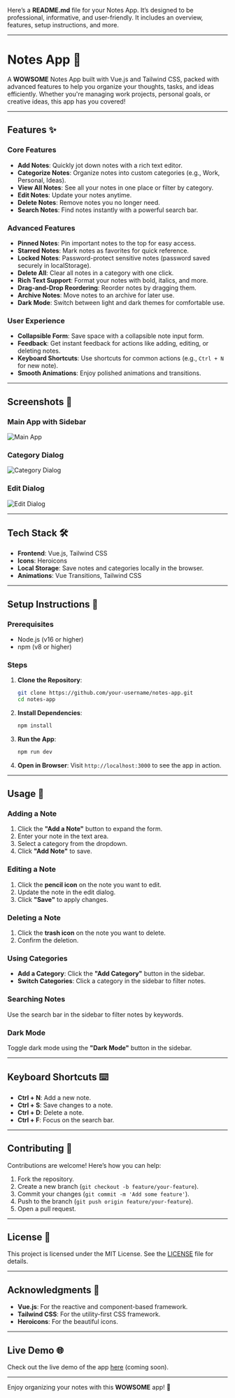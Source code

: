 Here’s a **README.md** file for your Notes App. It’s designed to be professional, informative, and user-friendly. It includes an overview, features, setup instructions, and more.

---

# **Notes App** 📝

A **WOWSOME** Notes App built with Vue.js and Tailwind CSS, packed with advanced features to help you organize your thoughts, tasks, and ideas efficiently. Whether you're managing work projects, personal goals, or creative ideas, this app has you covered!

---

## **Features** ✨

### **Core Features**

- **Add Notes**: Quickly jot down notes with a rich text editor.
- **Categorize Notes**: Organize notes into custom categories (e.g., Work, Personal, Ideas).
- **View All Notes**: See all your notes in one place or filter by category.
- **Edit Notes**: Update your notes anytime.
- **Delete Notes**: Remove notes you no longer need.
- **Search Notes**: Find notes instantly with a powerful search bar.

### **Advanced Features**

- **Pinned Notes**: Pin important notes to the top for easy access.
- **Starred Notes**: Mark notes as favorites for quick reference.
- **Locked Notes**: Password-protect sensitive notes (password saved securely in localStorage).
- **Delete All**: Clear all notes in a category with one click.
- **Rich Text Support**: Format your notes with bold, italics, and more.
- **Drag-and-Drop Reordering**: Reorder notes by dragging them.
- **Archive Notes**: Move notes to an archive for later use.
- **Dark Mode**: Switch between light and dark themes for comfortable use.

### **User Experience**

- **Collapsible Form**: Save space with a collapsible note input form.
- **Feedback**: Get instant feedback for actions like adding, editing, or deleting notes.
- **Keyboard Shortcuts**: Use shortcuts for common actions (e.g., `Ctrl + N` for new note).
- **Smooth Animations**: Enjoy polished animations and transitions.

---

## **Screenshots** 📸

### **Main App with Sidebar**

![Main App](/public/notespage.png)

### **Category Dialog**

![Category Dialog](/public/add-category.png)

### **Edit Dialog**

![Edit Dialog](/public/edit-dialog.png)

---

## **Tech Stack** 🛠️

- **Frontend**: Vue.js, Tailwind CSS
- **Icons**: Heroicons
- **Local Storage**: Save notes and categories locally in the browser.
- **Animations**: Vue Transitions, Tailwind CSS

---

## **Setup Instructions** 🚀

### **Prerequisites**

- Node.js (v16 or higher)
- npm (v8 or higher)

### **Steps**

1. **Clone the Repository**:

   ```bash
   git clone https://github.com/your-username/notes-app.git
   cd notes-app
   ```

2. **Install Dependencies**:

   ```bash
   npm install
   ```

3. **Run the App**:

   ```bash
   npm run dev
   ```

4. **Open in Browser**:
   Visit `http://localhost:3000` to see the app in action.

---

## **Usage** 📖

### **Adding a Note**

1. Click the **"Add a Note"** button to expand the form.
2. Enter your note in the text area.
3. Select a category from the dropdown.
4. Click **"Add Note"** to save.

### **Editing a Note**

1. Click the **pencil icon** on the note you want to edit.
2. Update the note in the edit dialog.
3. Click **"Save"** to apply changes.

### **Deleting a Note**

1. Click the **trash icon** on the note you want to delete.
2. Confirm the deletion.

### **Using Categories**

- **Add a Category**: Click the **"Add Category"** button in the sidebar.
- **Switch Categories**: Click a category in the sidebar to filter notes.

### **Searching Notes**

Use the search bar in the sidebar to filter notes by keywords.

### **Dark Mode**

Toggle dark mode using the **"Dark Mode"** button in the sidebar.

---

## **Keyboard Shortcuts** ⌨️

- **Ctrl + N**: Add a new note.
- **Ctrl + S**: Save changes to a note.
- **Ctrl + D**: Delete a note.
- **Ctrl + F**: Focus on the search bar.

---

## **Contributing** 🤝

Contributions are welcome! Here’s how you can help:

1. Fork the repository.
2. Create a new branch (`git checkout -b feature/your-feature`).
3. Commit your changes (`git commit -m 'Add some feature'`).
4. Push to the branch (`git push origin feature/your-feature`).
5. Open a pull request.

---

## **License** 📜

This project is licensed under the MIT License. See the [LICENSE](LICENSE) file for details.

---

## **Acknowledgments** 🙏

- **Vue.js**: For the reactive and component-based framework.
- **Tailwind CSS**: For the utility-first CSS framework.
- **Heroicons**: For the beautiful icons.

---

## **Live Demo** 🌐

Check out the live demo of the app [here](#) (coming soon).

---

Enjoy organizing your notes with this **WOWSOME** app! 🚀
